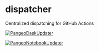 # dispatcher
Centralized dispatching for GitHub Actions 

[![PangeoDaskUpdater](https://github.com/pangeo-bot/dispatcher/actions/workflows/watch-pangeo-dask-feedstock.yml/badge.svg)](https://github.com/pangeo-bot/dispatcher/actions/workflows/watch-pangeo-dask-feedstock.yml) 

[![PangeoNotebookUpdater](https://github.com/pangeo-bot/dispatcher/actions/workflows/watch-pangeo-notebook-feedstock.yml/badge.svg)](https://github.com/pangeo-bot/dispatcher/actions/workflows/watch-pangeo-notebook-feedstock.yml)
